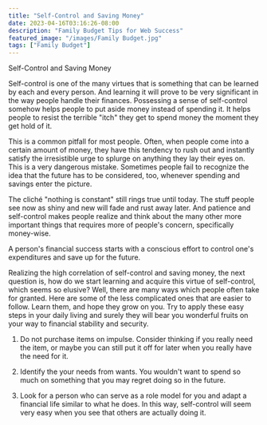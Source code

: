 ```yaml
---
title: "Self-Control and Saving Money"
date: 2023-04-16T03:16:26-08:00
description: "Family Budget Tips for Web Success"
featured_image: "/images/Family Budget.jpg"
tags: ["Family Budget"]
---
```


Self-Control and Saving Money


Self-control is one of the many virtues that is something that can be learned by each and every person.  And learning it will prove to be very significant in the way people handle their finances. Possessing a sense of self-control somehow helps people to put aside money instead of spending it. It helps people to resist the terrible "itch" they get to spend money the moment they get hold of it.

This is a common pitfall for most people. Often, when people come into a certain amount of money, they have this tendency to rush out and instantly satisfy the irresistible urge to splurge on anything they lay their eyes on.  This is a very dangerous mistake.  Sometimes people fail to recognize the idea that the future has to be considered, too, whenever spending and savings enter the picture.

The cliché "nothing is constant" still rings true until today.  The stuff people see now as shiny and new will fade and rust away later.  And patience and self-control makes people realize and think about the many other more important things that requires more of people's concern, specifically money-wise.  

A person's financial success starts with a conscious effort to control one's expenditures and save up for the future. 

Realizing the high correlation of self-control and saving money, the next question is, how do we start learning and acquire this virtue of self-control, which seems so elusive?  Well, there are many ways which people often take for granted. Here are some of the less complicated ones that are easier to follow.  Learn them, and hope they grow on you. Try to apply these easy steps in your daily living and surely they will bear you wonderful fruits on your way to financial stability and security.

1.  Do not purchase items on impulse.  Consider thinking if you really need the item, or maybe you can still put it off for later when you really have the need for it.  

2.  Identify the your needs from wants.  You wouldn't want to spend so much on something that you may regret doing so in the future.

3.  Look for a person who can serve as a role model for you and adapt a financial life similar to what he does. In this way, self-control will seem very easy when you see that others are actually doing it.









